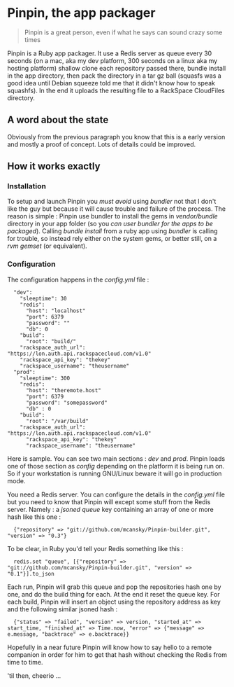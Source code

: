# Pinpin, the app packager

> Pinpin is a great person, even if what he says
> can sound crazy some times

Pinpin is a Ruby app packager. It use a Redis server as queue every 30 seconds (on a mac, aka my dev platform, 300 seconds on a linux aka my hosting platform) shallow clone each repository passed there, bundle install in the app directory, then pack the directory in a tar gz ball (squasfs was a good idea until Debian squeeze told me that it didn't know how to speak squashfs). In the end it uploads the resulting file to a RackSpace CloudFiles directory.

## A word about the state

Obviously from the previous paragraph you know that this is a early version and mostly a proof of concept. Lots of details could be improved.

## How it works exactly

### Installation

To setup and launch Pinpin you *must avoid* using *bundler* not that I don't like the guy but because it will cause trouble and failure of the process. The reason is simple : Pinpin use bundler to install the gems in _vendor/bundle_ directory in your app folder (so you _can user bundler for the apps to be packaged_). Calling _bundle install_ from a ruby app using _bundler_ is calling for trouble, so instead rely either on the system gems, or better still, on a _rvm gemset_ (or equivalent).

### Configuration

The configuration happens in the _config.yml_ file :

```
  "dev":
    "sleeptime": 30
    "redis":
      "host": "localhost"
      "port": 6379
      "password": ""
      "db": 0
    "build":
      "root": "build/"
    "rackspace_auth_url": "https://lon.auth.api.rackspacecloud.com/v1.0"
    "rackspace_api_key": "thekey"
    "rackspace_username": "theusername"
  "prod":
    "sleeptime": 300
    "redis":
      "host": "theremote.host"
      "port": 6379
      "password": "somepassword"
      "db" : 0
    "build":
      "root": "/var/build"
    "rackspace_auth_url": "https://lon.auth.api.rackspacecloud.com/v1.0"
      "rackspace_api_key": "thekey"
      "rackspace_username": "theusername"
```

Here is sample. You can see two main sections : _dev_ and _prod_. Pinpin loads one of those section as _config_ depending on the platform it is being run on. So if your workstation is running GNU/Linux beware it will go in production mode.


You need a Redis server. You can configure the details in the _config.yml_ file but you need to know that Pinpin will except some stuff from the Redis server. Namely : a _jsoned_ _queue_ key containing an array of one or more hash like this one :

```
  {"repository" => "git://github.com/mcansky/Pinpin-builder.git", "version" => "0.3"}
```

To be clear, in Ruby you'd tell your Redis something like this :

```
  redis.set "queue", [{"repository" => "git://github.com/mcansky/Pinpin-builder.git", "version" => "0.1"}].to_json
```

Each run, Pinpin will grab this queue and pop the repositories hash one by one, and do the build thing for each. At the end it reset the queue key. For each build, Pinpin will insert an object using the repository address as key and the following similar jsoned hash :

```
  {"status" => "failed", "version" => version, "started_at" => start_time, "finished_at" => Time.now, "error" => {"message" => e.message, "backtrace" => e.backtrace}}
```

Hopefully in a near future Pinpin will know how to say hello to a remote companion in order for him to get that hash without checking the Redis from time to time.

'til then, cheerio ...
